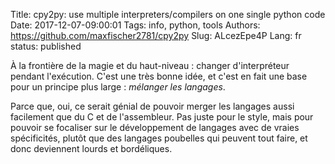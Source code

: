 Title: cpy2py: use multiple interpreters/compilers on one single python code
Date: 2017-12-07-09:00:01
Tags: info, python, tools
Authors: https://github.com/maxfischer2781/cpy2py
Slug: ALcezEpe4P
Lang: fr
status: published

À la frontière de la magie et du haut-niveau : changer d'interpréteur
pendant l'exécution. C'est une très bonne idée,
et c'est en fait une base pour un principe plus large :
*mélanger les langages*.

Parce que, oui, ce serait génial de pouvoir merger les langages aussi facilement que du C et de l'assembleur. Pas juste pour le style, mais pour pouvoir se focaliser sur le développement de langages avec de vraies spécificités,
plutôt que des langages poubelles qui peuvent tout faire, et donc deviennent lourds et bordéliques.
